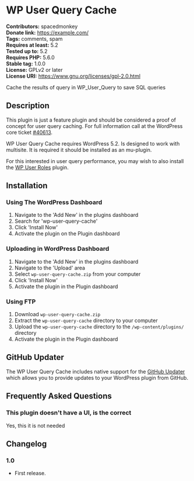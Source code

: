 # WP User Query Cache #
**Contributors:** spacedmonkey  
**Donate link:** https://example.com/  
**Tags:** comments, spam  
**Requires at least:** 5.2  
**Tested up to:** 5.2  
**Requires PHP:** 5.6.0  
**Stable tag:** 1.0.0  
**License:** GPLv2 or later  
**License URI:** https://www.gnu.org/licenses/gpl-2.0.html  

Cache the results of query in WP_User_Query to save SQL queries

## Description ##

This plugin is just a feature plugin and should be considered a proof of concept for user query caching. For full information call at the WordPress core ticket [#40613](https://core.trac.wordpress.org/ticket/40613).

WP User Query Cache requires WordPress 5.2. Is designed to work with multisite. It is required it should be installed as an mu-plugin.

For this interested in user query performance, you may wish to also install the [WP User Roles](https://github.com/spacedmonkey/wp-user-roles) plugin.

## Installation ##

### Using The WordPress Dashboard

1. Navigate to the 'Add New' in the plugins dashboard
2. Search for 'wp-user-query-cache'
3. Click 'Install Now'
4. Activate the plugin on the Plugin dashboard

### Uploading in WordPress Dashboard

1. Navigate to the 'Add New' in the plugins dashboard
2. Navigate to the 'Upload' area
3. Select `wp-user-query-cache.zip` from your computer
4. Click 'Install Now'
5. Activate the plugin in the Plugin dashboard

### Using FTP
1. Download `wp-user-query-cache.zip`
2. Extract the `wp-user-query-cache` directory to your computer
3. Upload the `wp-user-query-cache` directory to the `/wp-content/plugins/` directory
4. Activate the plugin in the Plugin dashboard


## GitHub Updater

The WP User Query Cache includes native support for the [GitHub Updater](https://github.com/afragen/github-updater) which allows you to provide updates to your WordPress plugin from GitHub.

## Frequently Asked Questions ##

### This plugin doesn't have a UI, is the correct ###
Yes, this it is not needed

## Changelog ##

### 1.0 ###
* First release.